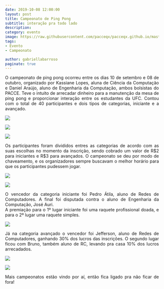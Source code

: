 ```yaml
---
date: 2019-10-08 12:00:00
layout: post
title: Campeonato de Ping Pong
subtitle: interação pra todo lado
description: 
category: evento
image: https://raw.githubusercontent.com/pacceqx/pacceqx.github.io/master/assets/pic/2019-10-08/capa.png
tags:
- Evento
- Campeonato 

author: gabriellabarroso
paginate: true
---
```

<p style="text-align: justify">
O campeonato de ping pong ocorreu entre os dias 10 de setembro e 08 de outubro, organizado por Kassiane Lopes, aluna de Ciência da Computação e Daniel Araújo, aluno de Engenharia da Computação, ambos bolsistas do PACCE. Teve o intuito de arrecadar dinheiro para a manutenção da mesa de ping pong e proporcionar interação entre os estudantes da UFC. Contou com o total de 40 participantes e dois tipos de categorias, iniciante e a avançado.
</p>

![](https://raw.githubusercontent.com/pacceqx/pacceqx.github.io/master/assets/pic/2019-10-08/img5.jpg)

![](https://raw.githubusercontent.com/pacceqx/pacceqx.github.io/master/assets/pic/2019-10-08/img1.jpg)

![](https://raw.githubusercontent.com/pacceqx/pacceqx.github.io/master/assets/pic/2019-10-08/img2.jpg)


 <p style="text-align: justify">
 Os participantes foram divididos entres as categorias de acordo com as suas escolhas no momento da inscrição, sendo cobrado um valor de R$2 para iniciantes e R$3 para avançados. O campeonato se deu por modo de chaveamento, e os organizadores sempre buscavam o melhor horário para que os participantes pudessem jogar.
 </p>

![](https://raw.githubusercontent.com/pacceqx/pacceqx.github.io/master/assets/pic/2019-10-08/img3.JPG)

![](https://raw.githubusercontent.com/pacceqx/pacceqx.github.io/master/assets/pic/2019-10-08/img4.jpg)

<p style="text-align: justify">
O vencedor da categoria iniciante foi Pedro Átila, aluno de Redes de Computadores. A final foi disputada contra o aluno de Engenharia da Computação, José Auri. <br>
A premiação para o 1º lugar iniciante foi uma raquete profissional doada, e para o 2º lugar uma raquete simples.
 </p>

![](https://raw.githubusercontent.com/pacceqx/pacceqx.github.io/master/assets/pic/2019-10-08/img8.jpg)

<p style="text-align: justify">
Já na categoria avançado o vencedor foi Jefferson, aluno de Redes de Computadores, ganhando 30% dos lucros das inscrições. O segundo lugar ficou com Bruno, também aluno de RC, levando pra casa 10% dos lucros arrecadados.
</p>

![](https://raw.githubusercontent.com/pacceqx/pacceqx.github.io/master/assets/pic/2019-10-08/img6.jpg)

![](https://raw.githubusercontent.com/pacceqx/pacceqx.github.io/master/assets/pic/2019-10-08/img7.jpg)

<p style="text-align: justify">
Mais campeonatos estão vindo por aí, então fica ligado pra não ficar de fora! 
</p>




